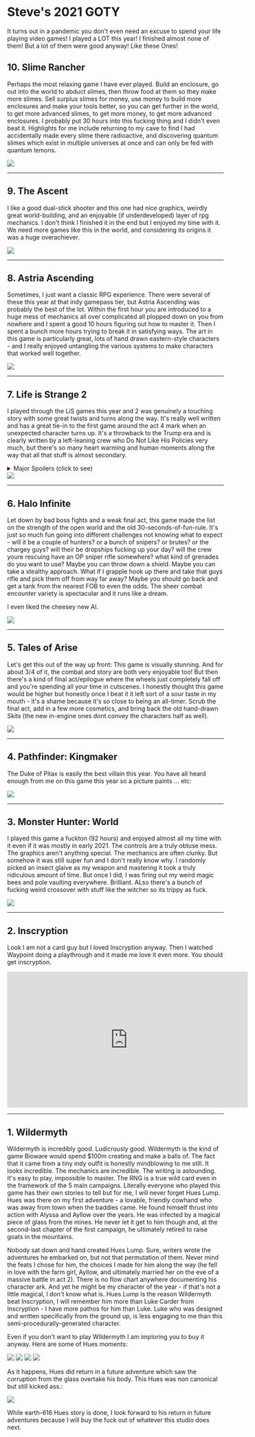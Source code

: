 # Steve's 2021 GOTY

It turns out in a pandemic you don't even need an excuse to spend your life playing video games! I played a LOT this year! I finished almost none of them! But a lot of them were good anyway! Like these Ones!

## 10. Slime Rancher

Perhaps the most relaxing game I have ever played. Build an enclosure, go out into the world to abduct slimes, then throw food at them so they make more slimes. Sell surplus slimes for money, use money to build more enclosures and make your tools better, so you can get further in the world, to get more advanced slimes, to get more money, to get more advanced enclosures. I probably put 30 hours into this fucking thing and I didn't even beat it. Highlights for me include returning to my cave to find I had accidentally made every slime there radioactive, and discovering quantum slimes which exist in multiple universes at once and can only be fed with quantum lemons.

<img src="../../images/2021/slimerancher.bmp"/>

<hr/>

## 9. The Ascent

I like a good dual-stick shooter and this one had nice graphics, weirdly great world-building, and an enjoyable (if underdeveloped) layer of rpg mechanics. I don't think I finished it in the end but I enjoyed my time with it. We need more games like this in the world, and considering its origins it was a huge overachiever.

<img src="../../images/2021/theascent.bmp"/>

<hr/>

## 8. Astria Ascending

Sometimes, I just want a classic RPG experience. There were several of these this year at that indy gamepass tier, but Astria Ascending was probably the best of the lot. Within the first hour you are introduced to a huge mess of mechanics all over complicated all plopped down on you from nowhere and I spent a good 10 hours figuring out how to master it. Then I spent a bunch more hours trying to break it in satisfying ways. The art in this game is particularly great, lots of hand drawn eastern-style characters - and I really enjoyed untangling the various systems to make characters that worked well together.

<img src="../../images/2021/astriaascending.bmp"/>

<hr/>

## 7. Life is Strange 2

I played through the LiS games this year and 2 was genuinely a touching story with some great twists and turns along the way. It's really well written and has a great tie-in to the first game around the act 4 mark when an unexpected character turns up. It's a throwback to the Trump era and is clearly written by a left-leaning crew who Do Not Like His Policies very much, but there's so many heart warming and human moments along the way that all that stuff is almost secondary.

<details closed>
<summary>Major Spoilers (click to see)</summary>
In the final act you speed towards trumps wall in your SUV and one ending sees your super powered brother just fucking butcher them all (its kind of amazing and made me want to see a dontnod Heroes game).
</details>

<img src="../../images/2021/LiS2.bmp"/>

<hr/>

## 6. Halo Infinite

Let down by bad boss fights and a weak final act, this game made the list on the strength of the open world and the old 30-seconds-of-fun-rule. It's just so much fun going into different challenges not knowing what to expect - will it be a couple of hunters? or a bunch of snipers? or brutes? or the chargey guys? will their be dropships fucking up your day? will the crew youre rescuing have an OP sniper rifle somewhere? what kind of grenades do you want to use? Maybe you can throw down a shield. Maybe you can take a stealthy approach. What if I grapple hook up there and take that guys rifle and pick them off from way far away? Maybe you should go back and get a tank from the nearest FOB to even the odds.
The sheer combat encounter variety is spectacular and it runs like a dream.

I even liked the cheesey new AI.

<img src="../../images/2021/infinite.bmp"/>

<hr/>

## 5. Tales of Arise

Let's get this out of the way up front: This game is visually stunning. And for about 3/4 of it, the combat and story are both very enjoyable too! But then there's a kind of final act/epilogue where the wheels just completely fall off and you're spending all your time in cutscenes. I honestly thought this game would be higher but honestly once I beat it it left sort of a sour taste in my mouth - it's a shame because it's so close to being an all-timer. Scrub the final act, add in a few more cosmetics, and bring back the old hand-drawn Skits (the new in-engine ones dont convey the characters half as well).

<img src="../../images/2021/talesofarise.bmp"/>

<hr/>

## 4. Pathfinder: Kingmaker

The Duke of Pitax is easily the best villain this year.
You have all heard enough from me on this game this year so a picture paints ... etc:

<img src="../../images/2021/pathfinder.bmp"/>

<hr/>

## 3. Monster Hunter: World

I played this game a fuckton (92 hours) and enjoyed almost all my time with it even if it was mostly in early 2021. The controls are a truly obtuse mess. The graphics aren't anything special. The mechanics are often clunky. But somehow it was still super fun and I don't really know why. I randomly picked an insect glaive as my weapon and mastering it took a truly ridiculous amount of time. But once I did, I was firing out my weird magic bees and pole vaulting everywhere. Brilliant. ALso there's a bunch of fucking weird crossover with stuff like the witcher so its trippy as fuck.

<img src="../../images/2021/monsterhunter.bmp"/>

<hr/>

## 2. Inscryption

Look I am not a card guy but I loved Inscryption anyway. Then I watched Waypoint doing a playthrough and it made me love it even more. You should get inscryption.

<iframe width="560" height="315" src="https://www.youtube.com/embed/P7bZHHXR_H4" title="YouTube video player" frameborder="0" allow="accelerometer; autoplay; clipboard-write; encrypted-media; gyroscope; picture-in-picture" allowfullscreen></iframe>

<hr/>

## 1. Wildermyth

Wildermyth is incredibly good. Ludicrously good. Wildermyth is the kind of game Bioware would spend $100m creating and make a balls of. The fact that it came from a tiny indy outfit is honestly mindblowing to me still. It looks incredible. The mechanics are incredible. The writing is astounding. It's easy to play, impossible to master. The RNG is a true wild card even in the framework of the 5 main campaigns. Literally everyone who played this game has their own stories to tell but for me, I will never forget Hues Lump. Hues was there on my first adventure - a lovable, friendly cowhand who was away from town when the baddies came. He found himself thrust into action with Alyssa and Ayllow over the years. He was infected by a magical piece of glass from the mines. He never let it get to him though and, at the second-last chapter of the first campaign, he ultimately retired to raise goats in the mountains.

Nobody sat down and hand created Hues Lump. Sure, writers wrote the adventures he embarked on, but not that permutation of them. Never mind the feats I chose for him, the choices I made for him along the way (he fell in love with the farm girl, Ayllow, and ultimately married her on the eve of a massive battle in act 2). There is no flow chart anywhere documenting his character ark. And yet he might be my character of the year - if that's not a little magical, I don't know what is. Hues Lump is the reason Wildermyth beat Inscryption, I will remember him more than Luke Carder from Inscryption - I have more pathos for him than Luke. Luke who was designed and written specifically from the ground up, is less engaging to me than this semi-procedurally-generated character.

Even if you don't want to play WIldermyth I am imploring you to buy it anyway. Here are some of Hues moments:

<img src="../../images/2021/forge1.bmp"/>

<img src="../../images/2021/forge2.bmp"/>

<img src="../../images/2021/forge3.bmp"/>

<img src="../../images/2021/forge4.bmp"/>

As it happens, Hues did return in a future adventure which saw the corruption from the glass overtake his body. This Hues was non canonical but still kicked ass.:

<img src="../../images/2021/forge5.bmp"/>

While earth-616 Hues story is done, I look forward to his return in future adventures because I will buy the fuck out of whatever this studio does next.
